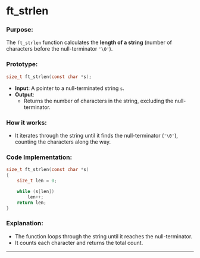 # **ft_strlen**

### **Purpose**:

The `ft_strlen` function calculates the **length of a string** (number of characters before the null-terminator `'\0'`).

### **Prototype**:

```c
size_t ft_strlen(const char *s);

```

- **Input**: A pointer to a null-terminated string `s`.
- **Output**:
    - Returns the number of characters in the string, excluding the null-terminator.

### **How it works**:

- It iterates through the string until it finds the null-terminator (`'\0'`), counting the characters along the way.

### **Code Implementation**:

```c
size_t ft_strlen(const char *s)
{
    size_t len = 0;

    while (s[len])
        len++;
    return len;
}

```

### **Explanation**:

- The function loops through the string until it reaches the null-terminator.
- It counts each character and returns the total count.
---